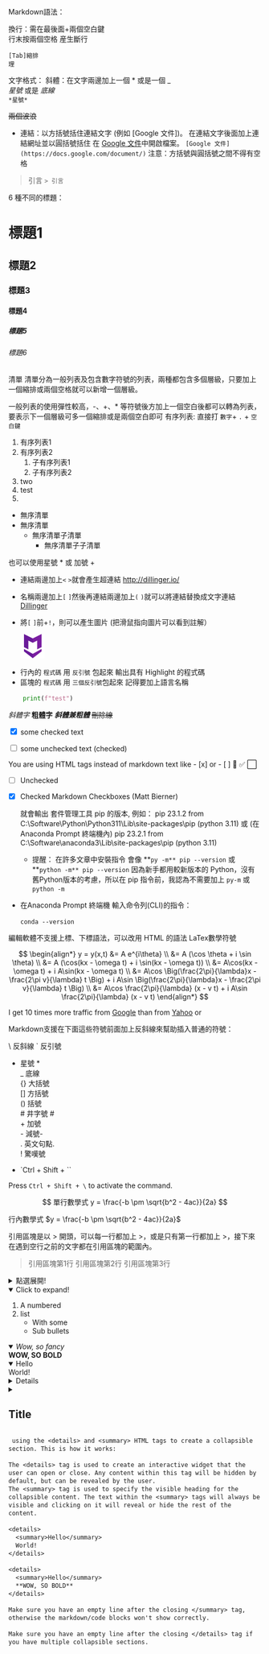 Markdown語法：

換行：需在最後面+兩個空白鍵  
行末按兩個空格  産生斷行

	[Tab]縮排
	理
文字格式：
斜體：在文字兩邊加上一個 * 或是一個 _  
  *星號* 或是 _底線_  
  `*星號*`

  ~~兩個波浪~~
- 連結：以方括號括住連結文字 (例如 [Google 文件])。
在連結文字後面加上連結網址並以圓括號括住
在 [Google 文件](https://docs.google.com/document/)中開啟檔案。
`[Google 文件](https://docs.google.com/document/)`
注意：方括號與圓括號之間不得有空格

> 引言
`> 引言`

6 種不同的標題：
# 標題1
## 標題2
### 標題3
#### 標題4
##### 標題5
###### 標題6

清單
清單分為一般列表及包含數字符號的列表，兩種都包含多個層級，只要加上一個縮排或兩個空格就可以新增一個層級。

一般列表的使用彈性較高，-、+、* 等符號後方加上一個空白後都可以轉為列表，要表示下一個層級可多一個縮排或是兩個空白即可
有序列表: 直接打 `數字`+ `.` + `空白鍵`
1. 有序列表1
2. 有序列表2
	1. 子有序列表1
	2. 子有序列表2
2. two
5. test
6.

- 無序清單
- 無序清單
    - 無序清單子清單
        - 無序清單子子清單

也可以使用星號 * 或 加號 +


* 連結兩邊加上`<` `>`就會產生超連結
<http://dillinger.io/>

* 名稱兩邊加上`[` `]`然後再連結兩邊加上`(` `)`就可以將連結替換成文字連結
[Dillinger](http://dillinger.io/ "link")

* 將`[` `]`前+`!`，則可以產生圖片 (把滑鼠指向圖片可以看到註解）

	![圖片參考名稱](https://raw.githubusercontent.com/adam-p/markdown-here/master/src/common/images/icon48.png "Logo")


- 行內的 `程式碼` 用 `反引號` 包起來
輸出具有 Highlight 的程式碼
- 區塊的 `程式碼` 用 ```三個反引號```包起來
記得要加上語言名稱
```Python
	print(f"test")
```

*斜體字*
**粗體字**
***斜體兼粗體***
~~刪除線~~

<input type="checkbox" checked> some checked text

<input type="checkbox"> some unchecked text (checked)

You are using HTML tags instead of markdown text like - [x] or - [ ]
🔵 ✅ ⬜

- [ ] Unchecked
- [x] Checked
Markdown Checkboxes (Matt Bierner)

    就會輸出 套件管理工具 pip 的版本, 例如：
    pip 23.1.2 from C:\Software\Python\Python311\Lib\site-packages\pip (python 3.11)
    或 (在Anaconda Prompt 終端機內)
    pip 23.2.1 from C:\Software\anaconda3\Lib\site-packages\pip (python 3.11)

    - 提醒：
        在許多文章中安裝指令 會像 **`py -m** pip --version` 或 **`python -m** pip --version`
        因為新手都用較新版本的 Python，沒有舊Python版本的考慮，所以在 pip 指令前，我認為不需要加上 `py-m` 或 `python -m`

- 在Anaconda Prompt 終端機 輸入命令列(CLI)的指令：

    `conda --version`

編輯軟體不支援上標、下標語法，可以改用 HTML 的語法
LaTex數學符號

$$
\begin{align*}
y = y(x,t) &= A e^{i\theta} \\
&= A (\cos \theta + i \sin \theta) \\
&= A (\cos(kx - \omega t) + i \sin(kx - \omega t)) \\
&= A\cos(kx - \omega t) + i A\sin(kx - \omega t)  \\
&= A\cos \Big(\frac{2\pi}{\lambda}x - \frac{2\pi v}{\lambda} t \Big) + i A\sin \Big(\frac{2\pi}{\lambda}x - \frac{2\pi v}{\lambda} t \Big)  \\
&= A\cos \frac{2\pi}{\lambda} (x - v t) + i A\sin \frac{2\pi}{\lambda} (x - v t)
\end{align*}
$$

I get 10 times more traffic from [Google](http://google.com/ "Google")
than from [Yahoo](http://search.yahoo.com/ "Yahoo Search") or

Markdown支援在下面這些符號前面加上反斜線來幫助插入普通的符號：

\\   反斜線
\`   反引號
*   星號 *  
_   底線  
{}  大括號    
[]  方括號  
()  括號  
\#   井字號 #    
\+   加號  
\-   減號-  
.   英文句點.  
!   驚嘆號  

- `Ctrl + Shift + \``    

Press `Ctrl + Shift + \` to activate the command.


$$
單行數學式 y = \frac{-b \pm \sqrt{b^2 - 4ac}}{2a}
$$

行內數學式 $y = \frac{-b \pm \sqrt{b^2 - 4ac}}{2a}$

引用區塊是以 > 開頭，可以每一行都加上 >，或是只有第一行都加上 >，接下來在遇到空行之前的文字都在引用區塊的範圍內。

> 引用區塊第1行
引用區塊第2行
引用區塊第3行


<details>
  <summary>點選展開!</summary>

  1. 摺疊內容
  2. *斜體字*
      - **粗體字**
      - `強調`樣式
</details>

<details open>
  <summary>Click to expand!</summary>

  1. A numbered
  2. list
     * With some
     * Sub bullets
</details>

<details open>
  <summary><i>Wow, so fancy</i></summary>
  <b>WOW, SO BOLD</b>
</details>

<details open>
  <summary>Hello</summary>
  World!
</details>

<details><h3><summary>This is an h2 title</summary></h3>
Content goes here.
</details>

<details>
  <summary>
    <h2>
      Title
    </h2>
  </summary>
  content
</details>

```
 using the <details> and <summary> HTML tags to create a collapsible section. This is how it works:

The <details> tag is used to create an interactive widget that the user can open or close. Any content within this tag will be hidden by default, but can be revealed by the user.
The <summary> tag is used to specify the visible heading for the collapsible content. The text within the <summary> tags will always be visible and clicking on it will reveal or hide the rest of the content.

<details>
  <summary>Hello</summary>
  World!
</details>

<details>
  <summary>Hello</summary>
  **WOW, SO BOLD**
</details>

Make sure you have an empty line after the closing </summary> tag, otherwise the markdown/code blocks won't show correctly.

Make sure you have an empty line after the closing </details> tag if you have multiple collapsible sections.

```